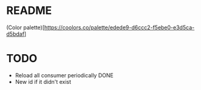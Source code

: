# README

(Color palette)[https://coolors.co/palette/edede9-d6ccc2-f5ebe0-e3d5ca-d5bdaf]

# TODO

- Reload all consumer periodically DONE
- New id if it didn't exist